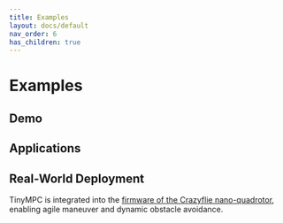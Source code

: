 ```yaml
---
title: Examples
layout: docs/default
nav_order: 6
has_children: true
---
```


# Examples

## Demo
 
## Applications

## Real-World Deployment

TinyMPC is integrated into the [firmware of the Crazyflie nano-quadrotor](https://github.com/bitcraze/crazyflie-firmware), enabling agile maneuver and dynamic obstacle avoidance.
